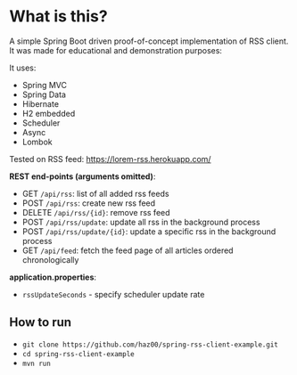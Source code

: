 # What is this?
A simple Spring Boot driven proof-of-concept implementation of RSS client.
It was made for educational and demonstration purposes:

It uses:
- Spring MVC
- Spring Data
- Hibernate
- H2 embedded
- Scheduler
- Async
- Lombok

Tested on RSS feed: https://lorem-rss.herokuapp.com/

**REST end-points (arguments omitted)**:
- GET `/api/rss`: list of all added rss feeds
- POST `/api/rss`: create new rss feed
- DELETE `/api/rss/{id}`: remove rss feed
- POST `/api/rss/update`: update all rss in the background process
- POST `/api/rss/update/{id}`: update a specific rss in the background process
- GET `/api/feed`: fetch the feed page of all articles ordered chronologically

**application.properties**:
- `rssUpdateSeconds` - specify scheduler update rate 

## How to run
- `git clone https://github.com/haz00/spring-rss-client-example.git`
- `cd spring-rss-client-example`
- `mvn run`

